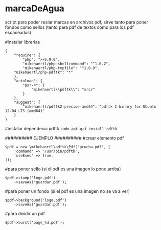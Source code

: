 # marcaDeAgua
script para poder realar marcas en archivos pdf, sirve tanto para poner fondos como sellos (tanto para pdf de textos como para los pdf escaneados)

#instalar librerias
```
{ 
    "require": {
        "php": ">=5.0.0",
        "mikehaertl/php-shellcommand": "^1.0.2",
        "mikehaertl/php-tmpfile": "^1.0.0",
	"mikehaertl/php-pdftk": "*"
    },
    "autoload": {
        "psr-4": {
            "mikehaertl\\pdftk\\": "src/"
        }
    },
    "suggest": {
        "mikehaertl/pdftk2-precise-amd64": "pdftk 2 binary for Ubuntu 12.04 LTS (amd64)"
    }
}
```

#instalar dependecia pdftk 
```sudo apt-get install pdftk```

########## EJEMPLO ##########
#crear elemento pdf
```
$pdf = new \mikehaertl\pdftk\Pdf('prueba.pdf', [
    'command' => '/usr/bin/pdftk',
    'useExec' => true,
]);
```
#para poner sello (si el pdf es una imagen lo pone arriba)
```
$pdf->stamp('logo.pdf')
    ->saveAs('guardar.pdf');
```
#para poner un fondo (si el pdf es una imagen no se va a ver)
```
$pdf->background('logo.pdf')
    ->saveAs('guardar.pdf');
```

#para dividir un pdf
```
$pdf->burst('page_%d.pdf');  
```
